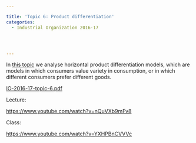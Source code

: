 ```yaml
---

title: 'Topic 6: Product differentiation'
categories:
  - Industrial Organization 2016-17




---
```

In <a href="https://www.tholden.org/wp-content/uploads/2016/12/IO-2016-17-topic-6.pdf">this topic</a> we analyse horizontal product differentiation models, which are models in which consumers value variety in consumption, or in which different consumers prefer different goods.






<object data="https://www.tholden.org/wp-content/uploads/2016/12/IO-2016-17-topic-6.pdf" type="application/pdf" width="100%" height="100%"><a href="https://www.tholden.org/wp-content/uploads/2016/12/IO-2016-17-topic-6.pdf">IO-2016-17-topic-6.pdf</a></object>






Lecture:

https://www.youtube.com/watch?v=nQuVXb9mFv8

Class:

https://www.youtube.com/watch?v=YXHPBnCVVVc
